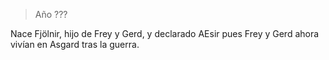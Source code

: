 > Año ???

Nace Fjölnir, hijo de Frey y Gerd, y declarado AEsir pues Frey y Gerd ahora vivían en Asgard tras la guerra.